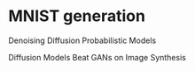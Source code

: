 MNIST generation
===============

Denoising Diffusion Probabilistic Models

Diffusion Models Beat GANs on Image Synthesis